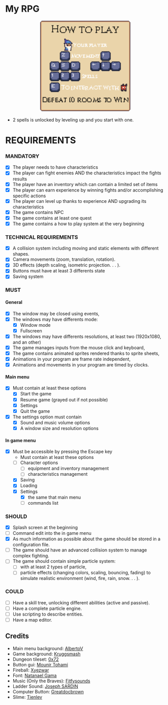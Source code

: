 # My RPG

<div style="text-align: center">
    <img alt="How to play" src="./assets/tutorial.png" width="288"/>
</div>

- 2 spells is unlocked by leveling up and you start with one.

# REQUIREMENTS

### MANDATORY

- [X] The player needs to have characteristics
- [X] The player can fight enemies AND the characteristics impact the fights results 
- [X] The player have an inventory which can contain a limited set of items
- [X] The player can earn experience by winning fights and/or accomplishing specific actions
- [X] The player can level up thanks to experience AND upgrading its characteristics
- [X] The game contains NPC
- [X] The game contains at least one quest
- [X] The game contains a how to play system at the very beginning

### TECHNICAL REQUIREMENTS

- [X] A collision system including moving and static elements with different shapes.
- [X] Camera movements (zoom, translation, rotation).
- [X] 3D effects (depth scaling, isometric projection. . . ).
- [X] Buttons must have at least 3 differents state
- [X] Saving system

### MUST

#### General

- [X] The window may be closed using events,
- [X] The windows may have differents mode:
    - [X] Window mode
    - [X] Fullscreen
- [X] The windows may have differents resolutions, at least two (1920x1080, and an other)
- [X] The game manages inputs from the mouse click and keyboard,
- [X] The game contains animated sprites rendered thanks to sprite sheets,
- [X] Animations in your program are frame rate independent,
- [X] Animations and movements in your program are timed by clocks.

#### Main menu

- [x] Must contain at least these options
    - [X] Start the game
    - [X] Resume game (grayed out if not possible)
    - [X] Settings
    - [X] Quit the game
- [X] The settings option must contain
    - [X] Sound and music volume options
    - [X] A window size and resolution options

#### In game menu

- [X] Must be accessible by pressing the Escape key
    - Must contain at least these options
    - [ ] Character options
      - [ ] equipment and inventory management
      - [ ] characteristics management
    - [X] Saving
    - [X] Loading
    - [X] Settings
      - [X] the same that main menu
      - [ ] commands list

### SHOULD

- [X] Splash screen at the beginning
- [ ] Command edit into the in game menu
- [X] As much information as possible about the game should be stored in a configuration file.
- [ ] The game should have an advanced collision system to manage complex fighting.
- [ ] The game should contain simple particle system:
    - [ ] with at least 2 types of particle,
    - [ ] particle effects (changing colors, scaling, bouncing, fading) to simulate realistic environment (wind, fire, rain, snow. . . ).

### COULD

- [ ] Have a skill tree, unlocking different abilities (active and passive).
- [ ] Have a complete particle engine.
- [ ] Use scripting to describe entities.
- [ ] Have a map editor.

## Credits

- Main menu background: [AlbertoV](https://www.deviantart.com/albertov)
- Game background: [Kruggsmash](https://www.deviantart.com/kruggsmash)
- Dungeon tileset: [0x72](https://0x72.itch.io)
- Button gui: [Mounir Tohami](https://mounirtohami.itch.io/)
- Fireball: [Xyezwar](https://xyezawr.itch.io/)
- Font: [Natanael Gama](https://fonts.google.com/specimen/Cinzel)
- Music (Only the Braves): [Fitfysounds](https://www.fiftysounds.com)
- Ladder Sound: [Joseph SARDIN](https://bigsoundbank.com/)
- Computer Button: [Greatdocbrown](https://greatdocbrown.itch.io/)
- Slime: [Tienlev](https://tienlev.itch.io/slime-pixel-set)

